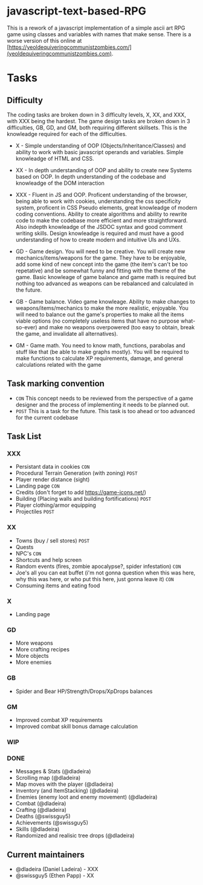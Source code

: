 # javascript-text-based-RPG
This is a rework of a javascript implementation of a simple ascii art RPG game using classes and variables with names that make sense. There is a worse version of this online at [https://yeoldequiveringcommunistzombies.com/](yeoldequiveringcommunistzombies.com).

# Tasks

## Difficulty
The coding tasks are broken down in 3 difficulty levels, X, XX, and XXX, with XXX being the hardest. The game design tasks are broken down in 3 difficulties, GB, GD, and GM, both requiring different skillsets. This is the knowleadge required for each of the difficulties.

- X - Simple understanding of OOP (Objects/Inheritance/Classes) and ability to work with basic javascript operands and variables. Simple knowleadge of HTML and CSS.

- XX - In depth understanding of OOP and ability to create new Systems based on OOP. In depth understanding of the codebase and knowleadge of the DOM interaction

- XXX - Fluent in JS and OOP. Proficent understanding of the browser, being able to work with cookies, understanding the css specificity system, proficent in CSS Pseudo elements, great knowleadge of modern coding conventions. Ability to create algorithms and ability to rewrite code to make the codebase more efficient and more straightforward. Also indepth knowleadge of the JSDOC syntax and good comment writing skills. Design knowleadge is required and must have a good understanding of how to create modern and intuitive UIs and UXs.

- GD - Game design. You will need to be creative. You will create new mechanics/items/weapons for the game. They have to be enjoyable, add some kind of new concept into the game (the item's can't be too repetative) and be somewhat funny and fitting with the theme of the game. Basic knowleage of game balance and game math is required but nothing too advanced as weapons can be rebalanced and calculated in the future. 

- GB - Game balance. Video game knowleage. Ability to make changes to weapons/items/mechanics to make the more realistic, enjoyable. You will need to balance out the game's properties to make all the items viable options (no completely useless items that have no purpose what-so-ever) and make no weapons overpowered (too easy to obtain, break the game, and invalidate all alternatives).

- GM - Game math. You need to know math, functions, parabolas and stuff like that (be able to make graphs mostly). You will be required to make functions to calculate XP requirements, damage, and general calculations related with the game

## Task marking convention

- `CON` This concept needs to be reviewed from the perspective of a game designer and the process of implementing it needs to be planned out.
- `POST` This is a task for the future. This task is too ahead or too advanced for the current codebase

## Task List

### XXX
* Persistant data in cookies `CON`
* Procedural Terrain Generation (with zoning) `POST`
* Player render distance (sight)
* Landing page `CON`
* Credits (don't forget to add https://game-icons.net/)
* Building (Placing walls and building fortifications) `POST`
* Player clothing/armor equipping
* Projectiles `POST`

### XX
* Towns (buy / sell stores) `POST`
* Quests
* NPC's `CON`
* Shortcuts and help screen
* Random events (fires, zombie apocalypse?, spider infestation) `CON`
* Joe's all you can eat buffet (i'm not gonna question when this was here, why this was here, or who put this here, just gonna leave it) `CON`
* Consuming items and eating food

### X
* Landing page

### GD
* More weapons
* More crafting recipes
* More objects
* More enemies

### GB
* Spider and Bear HP/Strength/Drops/XpDrops balances

### GM
* Improved combat XP requirements
* Improved combat skill bonus damage calculation

### WIP

### DONE

* Messages & Stats (@dladeira)
* Scrolling map (@dladeira)
* Map moves with the player (@dladeira)
* Inventory (and ItemStacking) (@dladeira)
* Enemies (enemy loot and enemy movement) (@dladeira)
* Combat (@dladeira)
* Crafting (@dladeira)
* Deaths (@swissguy5)
* Achievements (@swissguy5)
* Skills (@dladeira)
* Randomized and realisic tree drops (@dladeira)

## Current maintainers

- @dladeira (Daniel Ladeira) - XXX
- @swissguy5 (Ethen Papp) - XX
